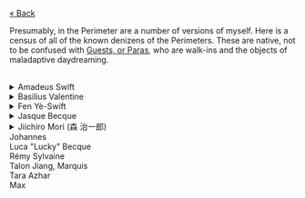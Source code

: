 [« Back](https://jademoroes.github.io)<br>

Presumably, in the Perimeter are a number of versions of myself. Here is a census of all of the known denizens of the Perimeters. These are native, not to be confused with [Guests, or Paras](), who are walk-ins and the objects of maladaptive daydreaming.<br>
<br>
<details>
  <summary>Amadeus Swift</summary>
  ━━━━༻🎀༺━━━━<br>
  Age: 19<br>
  Pronouns: any<br>
  Species: Human<br>
  ━━━༻System༺━━━<br>
  Role(s): Unknown<br>
  Star: AQUARIUS<br>
  ━━༻Relationships༺━━<br>
  FEN: sister<br>
  ━━━༻More༺━━━<br>
  Interests: Music, Christian History<br>
  Religion: Christianity (Pentecostal)<br>
  ━━━━༻💗༺━━━━<br>
  <i>Amadeus is the sister of Fen, presumably formed around the same time as her. While Fen is a replication of our femininity and naivety at the age of 14~16, Amadeus is the opposite side of the coin, a replication of our masculinity and our faith at the same age.</i><br>
  <i>It is also possible that Amadeus's name was pulled straight from Amadeus Mozart, considering his affinity for music.</i><br>
</details>
<details>
  <summary>Basilius Valentine</summary>
  ━━━━༻♣️༺━━━━<br>
  Age: 26<br>
  Pronouns: he/him, they/them<br>
  Species: Human<br>
  ━━━༻System༺━━━<br>
  Role(s): Co-Host<br>
  Star: PISCES<br>
  ━━༻Relationships༺━━<br>
  JASQUE: Friend<br>
  LUCKY: Lover<br>
  ━━━༻More༺━━━<br>
  Interests: Magic, Theology<br>
  Religion: Hermeticism and Paganism<br>
  ━━━━༻♣️༺━━━━<br>
  <i>As Above, So Below. —Basil</i><br>
  <i>Basil is the esoteric Victorian Cowboy of the system, a seeker of divine and mystical knowledge. Despite this, he's pretty grounded. He was originally known as William, but merged overtime into the occultist we all know and love.</i><br>
</details>
<details>
  <summary>Fen Yè-Swift</summary>
  ━━━━༻🕊️༺━━━━<br>
  Age: 17~19<br>
  Pronouns: she/her, they/them<br>
  Species: Human<br>
  ━━━༻System༺━━━<br>
  Role(s): Co-Host<br>
  Star: CANCER<br>
  ━━༻Relationships༺━━<br>
  AMADEUS: Brother<br>
  LUCKY: Paramour<br>
  TALON: Guardian<br>
  TARA: Caretaker<br>
  ━━━༻More༺━━━<br>
  Interests: ACNH, Kirby<br>
  Religion: Christianity (Anglican)<br>
  ━━━━༻🤍༺━━━━<br>
  <i>Fen is a reflection of us at the age of 14~16. She wears a plague doctor's outfit, and enjoys all things she deems cute. She has aged slightly, and has no knowledge of trauma.</i><br>
</details>
<details>
  <summary>Jasque Becque</summary>
  ━━━━༻♠️༺━━━━<br>
  Age: 36<br>
  Pronouns: he/him<br>
  Species: Human<br>
  ━━━༻System༺━━━<br>
  Role(s): Gatekeeper, Protector<br>
  Category: SAGITTARIUS<br>
  ━━༻Relationships༺━━<br>
  BASIL: Best Friend<br>
  LUCKY: Brother<br>
  TALON: Enemy<br>
  TARA: Lover<br>
  ━━━༻More༺━━━<br>
  Interests: Chess, Fencing<br>
  Religion: Agnosticism<br>
  ━━━━༻♟️༺━━━━<br>
  <i>Jasque is the protector of the Perimeter, as well as the gatekeeper, protecting who enters and leaves the Lounge.</i><br>
</details>
<details>
  <summary>Jiichiro Mori (森 治一郎)</summary>
  ━━━━༻🍬༺━━━━<br>
  Age: 26<br>
  Pronouns: he/him, they/them<br>
  Species: Human<br>
  ━━━༻System༺━━━<br>
  Role(s): Protector<br>
   Star: ARIES<br>
  ━━༻Relationships༺━━<br>
  N/A<br>
  ━━━༻More༺━━━<br>
  Interests: Psychedelia, True Crime<br>
  Religion: Buddhism<br>
  ━━━━༻🍬༺━━━━<br>
</details>
Johannes<br>
Luca "Lucky" Becque<br>
Rémy Sylvaine<br>
Talon Jiang, Marquis<br>
Tara Azhar<br>
Max<br>

